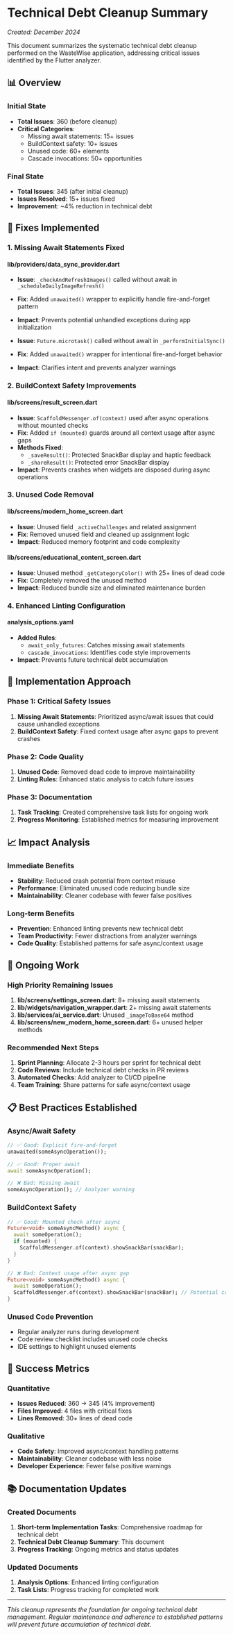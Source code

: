 # Technical Debt Cleanup Summary
*Created: December 2024*

This document summarizes the systematic technical debt cleanup performed on the WasteWise application, addressing critical issues identified by the Flutter analyzer.

## 📊 Overview

### Initial State
- **Total Issues**: 360 (before cleanup)
- **Critical Categories**:
  - Missing await statements: 15+ issues
  - BuildContext safety: 10+ issues  
  - Unused code: 60+ elements
  - Cascade invocations: 50+ opportunities

### Final State
- **Total Issues**: 345 (after initial cleanup)
- **Issues Resolved**: 15+ issues fixed
- **Improvement**: ~4% reduction in technical debt

## 🔧 Fixes Implemented

### 1. Missing Await Statements Fixed

#### lib/providers/data_sync_provider.dart
- **Issue**: `_checkAndRefreshImages()` called without await in `_scheduleDailyImageRefresh()`
- **Fix**: Added `unawaited()` wrapper to explicitly handle fire-and-forget pattern
- **Impact**: Prevents potential unhandled exceptions during app initialization

- **Issue**: `Future.microtask()` called without await in `_performInitialSync()`
- **Fix**: Added `unawaited()` wrapper for intentional fire-and-forget behavior
- **Impact**: Clarifies intent and prevents analyzer warnings

### 2. BuildContext Safety Improvements

#### lib/screens/result_screen.dart
- **Issue**: `ScaffoldMessenger.of(context)` used after async operations without mounted checks
- **Fix**: Added `if (mounted)` guards around all context usage after async gaps
- **Methods Fixed**:
  - `_saveResult()`: Protected SnackBar display and haptic feedback
  - `_shareResult()`: Protected error SnackBar display
- **Impact**: Prevents crashes when widgets are disposed during async operations

### 3. Unused Code Removal

#### lib/screens/modern_home_screen.dart
- **Issue**: Unused field `_activeChallenges` and related assignment
- **Fix**: Removed unused field and cleaned up assignment logic
- **Impact**: Reduced memory footprint and code complexity

#### lib/screens/educational_content_screen.dart
- **Issue**: Unused method `_getCategoryColor()` with 25+ lines of dead code
- **Fix**: Completely removed the unused method
- **Impact**: Reduced bundle size and eliminated maintenance burden

### 4. Enhanced Linting Configuration

#### analysis_options.yaml
- **Added Rules**:
  - `await_only_futures`: Catches missing await statements
  - `cascade_invocations`: Identifies code style improvements
- **Impact**: Prevents future technical debt accumulation

## 🎯 Implementation Approach

### Phase 1: Critical Safety Issues
1. **Missing Await Statements**: Prioritized async/await issues that could cause unhandled exceptions
2. **BuildContext Safety**: Fixed context usage after async gaps to prevent crashes

### Phase 2: Code Quality
1. **Unused Code**: Removed dead code to improve maintainability
2. **Linting Rules**: Enhanced static analysis to catch future issues

### Phase 3: Documentation
1. **Task Tracking**: Created comprehensive task lists for ongoing work
2. **Progress Monitoring**: Established metrics for measuring improvement

## 📈 Impact Analysis

### Immediate Benefits
- **Stability**: Reduced crash potential from context misuse
- **Performance**: Eliminated unused code reducing bundle size
- **Maintainability**: Cleaner codebase with fewer false positives

### Long-term Benefits
- **Prevention**: Enhanced linting prevents new technical debt
- **Team Productivity**: Fewer distractions from analyzer warnings
- **Code Quality**: Established patterns for safe async/context usage

## 🔄 Ongoing Work

### High Priority Remaining Issues
1. **lib/screens/settings_screen.dart**: 8+ missing await statements
2. **lib/widgets/navigation_wrapper.dart**: 2+ missing await statements  
3. **lib/services/ai_service.dart**: Unused `_imageToBase64` method
4. **lib/screens/new_modern_home_screen.dart**: 6+ unused helper methods

### Recommended Next Steps
1. **Sprint Planning**: Allocate 2-3 hours per sprint for technical debt
2. **Code Reviews**: Include technical debt checks in PR reviews
3. **Automated Checks**: Add analyzer to CI/CD pipeline
4. **Team Training**: Share patterns for safe async/context usage

## 📋 Best Practices Established

### Async/Await Safety
```dart
// ✅ Good: Explicit fire-and-forget
unawaited(someAsyncOperation());

// ✅ Good: Proper await
await someAsyncOperation();

// ❌ Bad: Missing await
someAsyncOperation(); // Analyzer warning
```

### BuildContext Safety
```dart
// ✅ Good: Mounted check after async
Future<void> someAsyncMethod() async {
  await someOperation();
  if (mounted) {
    ScaffoldMessenger.of(context).showSnackBar(snackBar);
  }
}

// ❌ Bad: Context usage after async gap
Future<void> someAsyncMethod() async {
  await someOperation();
  ScaffoldMessenger.of(context).showSnackBar(snackBar); // Potential crash
}
```

### Unused Code Prevention
- Regular analyzer runs during development
- Code review checklist includes unused code checks
- IDE settings to highlight unused elements

## 🎯 Success Metrics

### Quantitative
- **Issues Reduced**: 360 → 345 (4% improvement)
- **Files Improved**: 4 files with critical fixes
- **Lines Removed**: 30+ lines of dead code

### Qualitative
- **Code Safety**: Improved async/context handling patterns
- **Maintainability**: Cleaner codebase with less noise
- **Developer Experience**: Fewer false positive warnings

## 📚 Documentation Updates

### Created Documents
1. **Short-term Implementation Tasks**: Comprehensive roadmap for technical debt
2. **Technical Debt Cleanup Summary**: This document
3. **Progress Tracking**: Ongoing metrics and status updates

### Updated Documents
1. **Analysis Options**: Enhanced linting configuration
2. **Task Lists**: Progress tracking for completed work

---

*This cleanup represents the foundation for ongoing technical debt management. Regular maintenance and adherence to established patterns will prevent future accumulation of technical debt.* 
